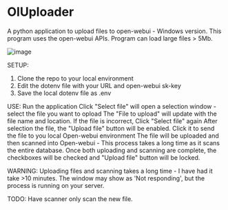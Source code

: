# OIUploader
A python application to upload files to open-webui - Windows version.
This program uses the open-webui APIs.
Program can load large files > 5Mb.


![image](https://github.com/user-attachments/assets/d504e749-9706-4998-b23d-ce56e92d191e)

SETUP:
1. Clone the repo to your local environment
2. Edit the dotenv file with your URL and open-webui sk-key
3. Save the local dotenv file as .env

 USE:
 Run the application
 Click "Select file" will open a selection window - select the file you want to opload
 The "File to upload" will update with the file name and location. If the file is incorrect, Click "Select file" again
 After selection the file, the "Upload file" button will be enabled. Click it to send the file to you local Open-webui environment
 The file will be uploaded and then scanned into Open-webui - This process takes a long time as it scans the entire database.
 Once both uploading and scanning are complete, the checkboxes will be checked and "Upload file" button will be locked.

 WARNING:
Uploading files and scanning takes a long time - I have had it take >10 minutes. The window may show as 'Not responding', but the process is running on your server.

TODO:
Have scanner only scan the new file.

